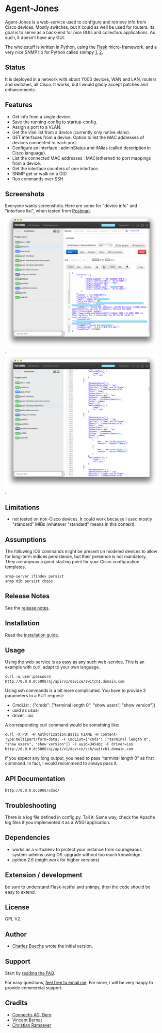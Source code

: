Agent-Jones
===========

Agent-Jones is a web-service used to configure and retrieve info from Cisco devices.
Mostly switches, but it could as well be used for routers. Its goal is to serve as a back-end
for nice GUIs and collectors applications. As such, it doesn't have any GUI.

The wholestuff is written in Python, using the [Flask](http://flask.pocoo.org/) micro-framework, and a very nice SNMP lib for Python called snimpy [1](http://vincent.bernat.im/en/blog/2013-snimpy.html), [2](https://github.com/vincentbernat/snimpy).


Status
------

It is deployed in a network with about 1'000 devices, WAN and LAN, routers and switches, all Cisco. It works, but I would gladly accept patches and enhancements.


Features
--------

- Get info from a single device.
- Save the running-config to startup-config.
- Assign a port to a VLAN.
- Get the vlan list from a device (currently only native vlans).
- GET interfaces from a device. Option to list the MAC addresses of devices connected to each port.
- Configure an interface : adminStatus and ifAlias (called description in Cisco language).
- List the connected MAC addresses : MAC(ethernet) to port mappings from a device.
- Get the interface counters of one interface.
- SNMP get or walk on a OID
- Run commands over SSH


Screenshots
-----------

Everyone wants screenshots. Here are some for "device info" and "interface list", when tested from [Postman](http://www.getpostman.com/).
	![device info](doc/aj_device.png?raw=true).
	![interface list](doc/aj_interfaces.png?raw=true).


Limitations
-----------

- not tested on non-Cisco devices. It could work because I used mostly "standard" MIBs (whatever "standard" means in this context).


Assumptions
-----------

The following IOS commands might be present on modeled devices to allow for long-term indices persistence, but their presence is not mandatory. They are anyway a good starting point for your Cisco configuration templates.

    snmp-server ifindex persist
    snmp mib persist cbqos


Release Notes
-------------

See the [release notes](doc/RELEASES.md).


Installation
------------

Read the [installation guide](doc/INSTALL.md).


Usage
-----

Using the web-service is as easy as any such web-service. This is an example with curl, adapt to your own language.

    curl -u user:password http://0.0.0.0:5000/aj/api/v1/device/switch1.domain.com

Using ssh commands is a bit more complicated. You have to provide 3 parameters to a PUT request:

- CmdList : {"cmds": ["terminal length 0", "show users", "show version”]}
- uuid as usual
- driver : ios

A corresponding curl command would be something like:

    curl -X PUT -H Authorization:Basic FIXME -H Content-Type:multipart/form-data; -F CmdList={"cmds": ["terminal length 0", "show users", "show version"]} -F uuid=345abc -F driver=ios http://0.0.0.0:5000/aj/api/v1/device/ssh/switch1.domain.com

If you expect any long output, you need to pass “terminal length 0” as first command. In fact, I would recommend to always pass it.



API Documentation
-----------------

    http://0.0.0.0:5000/xdoc/


Troubleshooting
---------------

There is a log file defined in config.py. Tail it. Same way, check the Apache log files if you implemented it as a WSGI application.


Dependencies
------------

- works as a virtualenv to protect your instance from courageaous system-admins using OS-upgrade without too much knowledge.
- python 2.6 (might work for higher versions)


Extension / development
-----------------------

be sure to understand Flask-restful and snimpy, then the code should be easy to extend.


License
-------

GPL V2.


Author
------

- [Charles Bueche](http://www.netnea.com/cms/netnea-the-team/charles-bueche/) wrote the initial version.


Support
-------

Start by [reading the FAQ](doc/FAQ.md).

For easy questions, [feel free to email me](http://address-protector.com/frTvcQ8oOaRDkfAzpUdS3oXFYt7cPQ8kLrI4lg2n4TblNc83DGf4yhBUfdrndqvn). For more, I will be very happy to provide commercial support.


Credits
-------

- [Connectis AG, Bern](http://www.connectis.ch)
- [Vincent Bernat](http://vincent.bernat.im/en/)
- [Christian Ramseyer](http://www.netnea.com/cms/netnea-the-team/christian-ramseyer/)
